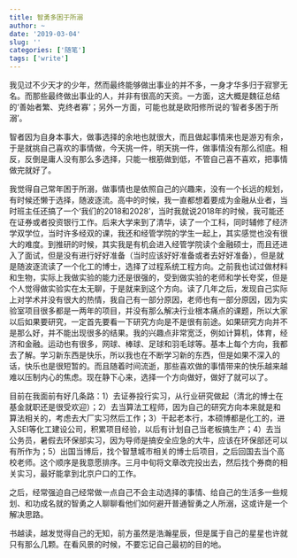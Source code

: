 ```yaml
---
title: 智勇多困于所溺
author: ~
date: '2019-03-04'
slug: ''
categories: ['随笔']
tags: ['write']
---
```


我见过不少天才的少年，然而最终能够做出事业的并不多，一身才华多归于寂寥无名。而那些最终做出事业的人，并非有很高的天资。一方面，这大概是魏征总结的‘善始者繁、克终者寡’；另外一方面，可能也就是欧阳修所说的‘智者多困于所溺’。

智者因为自身本事大，做事选择的余地也就很大，而且做起事情来也是游刃有余，于是就挑自己喜欢的事情做，今天挑一件，明天挑一件，做事情没有那么彻底。相反，反倒是庸人没有那么多选择，只能一根筋做到低，不管自己喜不喜欢，把事情做完就好了。

我觉得自己常年困于所溺，做事情也是依照自己的兴趣来，没有一个长远的规划，有时候还懒于选择，随波逐流。高中的时候，我一直都想着要成为金融从业者，当时班主任还搞了一个‘我们的2018和2028’，当时我就说2018年的时候，我可能还在证券或者投资银行工作。后来大学来到了清华，读了一个工科，同时辅修了经济学双学位，当时许多经双的课，我还和经管学院的学生一起上，其实感觉也没有很大的难度。到推研的时候，其实我是有机会进入经管学院读个金融硕士，而且还进入了面试，但是没有进行好好准备（当时应该好好准备或者去好好准备），但是就是随波逐流读了一个化工的博士，选择了过程系统工程方向。之前我也试过做材料和生物，实际上我做实验的能力还是很强的，受到做实验的老师和学长夸奖，但是个人觉得做实验实在太无聊，于是就来到这个方向。读了几年之后，发现自己实际上对学术并没有很大的热情，我自己有一部分原因，老师也有一部分原因，因为实验室项目很多都是一两年的项目，并没有那么解决行业根本痛点的课题，所以大家以后如果要研究，一定首先要看一下研究方向是不是很有前途。如果研究方向并不是那么好，并不能出现很多的结果。我的兴趣点非常宽泛，例如计算机，体育，经济和金融。运动也有很多，网球、棒球、足球和羽毛球等。基本上每个方向，我都去了解。学习新东西是快乐，所以我也在不断学习新的东西，但是如果不深入的话，快乐也是很短暂的。而且随着时间流逝，那些喜欢做的事情带来的快乐越来越难以压制内心的焦虑。现在静下心来，选择一个方向做好，做好了就可以了。

目前在我面前有好几条路：1）去证券投行实习，从行业研究做起（清北的博士在基金就职还是很受欢迎）；2）去当算法工程师，因为自己的研究方向本来就是和算法相关的，考虑去大厂实习然后工作；3）干起老本行，本硕博都是化工的，进入SEI等化工建设公司，积累项目经验，以后有计划自己当老板搞生产；4）去当公务员，暑假去环保部实习，因为导师是搞安全应急的大牛，应该在环保部还可以有所作为；5）出国当博后，找个智慧城市相关的博士后项目，之后回国去当个高校老师。这个顺序是我意愿排序。三月中旬将文章改完投出去，然后找个券商的相关实习，最好能拿到北京户口的工作。

之后，经常强迫自己经常做一点自己不会主动选择的事情、给自己的生活多一些规划、和功成名就的智勇之人聊聊看他们如何避开普通智勇之人所溺，这或许是一个解决思路。

书越读，越发觉得自己的无知，前方虽然是浩瀚星辰，但是属于自己的星星也许就只有那么几颗。在看风景的时候，不要忘记自己最初的目的地。